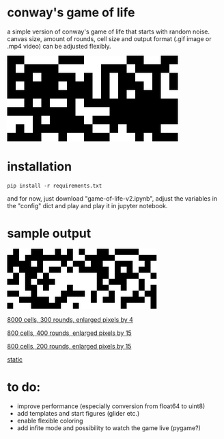 # conway's game of life
a simple version of conway's game of life that starts with random noise. canvas size, amount of rounds, cell size and output format (.gif image or .mp4 video) can be adjusted flexibly.

![small animation](/animation_examples/1544103943.gif?raw=true)

# installation
```
pip install -r requirements.txt
```

and for now, just download "game-of-life-v2.ipynb", adjust the variables in the "config" dict and play and play it in jupyter notebook.

# sample output

![Alt text](/animation_examples/1544167529.gif?raw=true)

[8000 cells, 300 rounds, enlarged pixels by 4](/animation_examples/1544164863.mp4)

[800 cells, 400 rounds, enlarged pixels by 15](/animation_examples/1544167102_aslink.gif)

[800 cells, 200 rounds, enlarged pixels by 15](/animation_examples/11544167193.gif)

[static](/animation_examples/1544166975.gif)


# to do:
- improve performance (especially conversion from float64 to uint8)
- add templates and start figures (glider etc.)
- enable flexible coloring
- add infite mode and possibility to watch the game live (pygame?)
